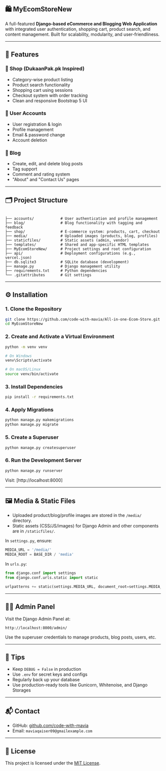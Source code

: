 ## 🛍️ MyEcomStoreNew

A full-featured **Django-based eCommerce and Blogging Web Application** with integrated user authentication, shopping cart, product search, and content management. Built for scalability, modularity, and user-friendliness.

---

## 🚀 Features

### 🛒 Shop (DukaanPak.pk Inspired)
- Category-wise product listing  
- Product search functionality  
- Shopping cart using sessions  
- Checkout system with order tracking  
- Clean and responsive Bootstrap 5 UI  

### 👤 User Accounts
- User registration & login  
- Profile management  
- Email & password change  
- Account deletion  

### 📝 Blog
- Create, edit, and delete blog posts  
- Tag support  
- Comment and rating system  
- "About" and "Contact Us" pages  

---

## 🗂️ Project Structure

```

├── accounts/            # User authentication and profile management
├── blog/                # Blog functionality with tagging and feedback
├── shop/                # E-commerce system: products, cart, checkout
├── media/               # Uploaded images (products, blog, profiles)
├── staticfiles/         # Static assets (admin, vendor)
├── templates/           # Shared and app-specific HTML templates
├── MyEcomStoreNew/      # Project settings and root configuration
├── api/                 # Deployment configurations (e.g., vercel.json)
├── db.sqlite3           # SQLite database (development)
├── manage.py            # Django management utility
├── requirements.txt     # Python dependencies
└── .gitattributes       # Git settings

````

---

## ⚙️ Installation

### 1. Clone the Repository

```bash
git clone https://github.com/code-with-mavia/All-in-one-Ecom-Store.git
cd MyEcomStoreNew
````

### 2. Create and Activate a Virtual Environment

```bash
python -m venv venv

# On Windows
venv\Scripts\activate

# On macOS/Linux
source venv/bin/activate
```

### 3. Install Dependencies

```bash
pip install -r requirements.txt
```

### 4. Apply Migrations

```bash
python manage.py makemigrations
python manage.py migrate
```

### 5. Create a Superuser

```bash
python manage.py createsuperuser
```

### 6. Run the Development Server

```bash
python manage.py runserver
```

Visit: [http://localhost:8000]

---

## 🖼️ Media & Static Files

* Uploaded product/blog/profile images are stored in the `/media/` directory.
* Static assets (CSS/JS/images) for Django Admin and other components are in `/staticfiles/`.

In `settings.py`, ensure:

```python
MEDIA_URL = '/media/'
MEDIA_ROOT = BASE_DIR / 'media'
```

In `urls.py`:

```python
from django.conf import settings
from django.conf.urls.static import static

urlpatterns += static(settings.MEDIA_URL, document_root=settings.MEDIA_ROOT)
```

---
## 👨‍💻 Admin Panel

Visit the Django Admin Panel at:

```
http://localhost:8000/admin/
```

Use the superuser credentials to manage products, blog posts, users, etc.

---

## 📌 Tips

* Keep `DEBUG = False` in production
* Use `.env` for secret keys and configs
* Regularly back up your database
* Use production-ready tools like Gunicorn, Whitenoise, and Django Storages

---

## 📬 Contact

* GitHub: [github.com/code-with-mavia](https://github.com/code-with-mavia)
* Email: `maviaqaiser09@gmailexample.com`

---

## 📝 License

This project is licensed under the [MIT License](https://opensource.org/licenses/MIT).

